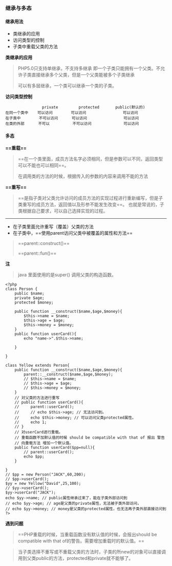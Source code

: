 ### 继承与多态
#### 继承用法
- 类继承的应用
- 访问类型的控制
- 子类中重载父类的方法


**类继承的应用**
> PHP5.0只支持单继承，不支持多继承 即一个子类只能拥有一个父类。不允许子类直接继承多个父类，但是一个父类能被多个子类继承
>
> 可以有多层继承，一个类可以继承一个类的子类。

**访问类型控制**
```
                private         protected       public(默认的)
在同一个类中    可以访问        可以访问                可以访问
在子类中        不可以访问      可以访问                可以访问
在类的外部      不可以          不可以访问              可以访问
```

#### 多态

**==重载==** 
> ==在一个类里面，成员方法名字必须相同，但是参数可以不同，返回类型可以不能也可以相同==。
>
> 在调用类的方法的时候，根据传入的参数的内容来调用不能的方法
>
**==重写==**
> ==是指子类对父类允许访问的成员方法的实现过程进行重新编写，但是子类重写的成员方法，返回值以及形参不能发生改变==。
> 也就是常说的，子类根据自己要求，可以自己选择实现的过程。
>

---
- 在子类里面允许重写（覆盖）父类的方法
- 在子类中，==使用parent访问父类中被覆盖的属性和方法==
> ==parent::construct()==
>
> ==parent::fun()==
>
**注**
> java 里面使用的是super() 调用父类的构造函数。


```
<?php
class Person {
    public $name;
    private $age;
    protected $money;

    public function __construct($name,$age,$money){
        $this->name = $name;
        $this->age = $age;
        $this->money = $money;
    }
    public function userCard(){
        echo "name->".$this->name;
       
    }

}

class Yellow extends Person{
    public function __construct($name,$age,$money){
        parent::__construct($name,$age,$money);
        // $this->name = $name;
        // $this->age = $age;
        // $this->money = $money;
    }
    // 对父类的方法进行重写
    // public function userCard(){
    //     parent::userCard();
    //     // echo $this->age; // 无法访问到。
    //     echo $this->money; // 可以访问父类protected属性。
    //     echo 1;
    // }
    // 对userCard进行重载。 
    // 重载函数不加默认值的时候 should be compatible with that of 报出 警告
    // 向重载方法 增加一个默认值。
    public function userCard($pp=null){
        // parent::userCard();
        echo $pp;
    }
    
}
// $pp = new Person("JACK",60,200);
// $pp->userCard();
$yy = new Yellow("David",25,100);
// $yy->userCard();
$yy->userCard("JACK");
echo $yy->name; // public属性继承过来了，能在子类外部访问到
// echo $yy->age; // age是父类的private属性，无法被子类外部访问，
// echo $yy->money; // money是父类的protected属性，也无法再子类外部直接访问到
?>

```

**遇到问题**
> ==PHP重载的时候，当重载函数没有默认值的时候，会报出should be compatible with that of的警告。需要增加重载时的默认值。==

> 当子类选择不重写或不重载父类的方法时，子类的所new的对象可以直接调用到父类public的方法，protected和private就不能够了。
